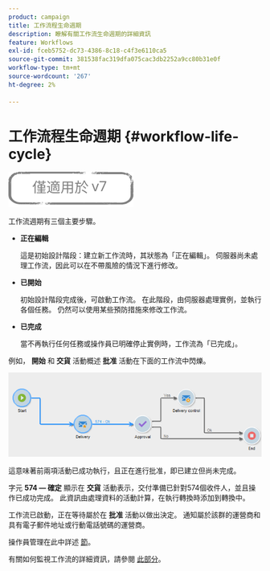 ```yaml
---
product: campaign
title: 工作流程生命週期
description: 瞭解有關工作流生命週期的詳細資訊
feature: Workflows
exl-id: fceb5752-dc73-4386-8c18-c4f3e6110ca5
source-git-commit: 381538fac319dfa075cac3db2252a9cc80b31e0f
workflow-type: tm+mt
source-wordcount: '267'
ht-degree: 2%

---
```


# 工作流程生命週期 {#workflow-life-cycle}

![](../../assets/v7-only.svg)

工作流週期有三個主要步驟。

* **正在編輯**

   這是初始設計階段：建立新工作流時，其狀態為「正在編輯」。 伺服器尚未處理工作流，因此可以在不帶風險的情況下進行修改。

* **已開始**

   初始設計階段完成後，可啟動工作流。 在此階段，由伺服器處理實例，並執行各個任務。 仍然可以使用某些預防措施來修改工作流。

* **已完成**

   當不再執行任何任務或操作員已明確停止實例時，工作流為「已完成」。

例如， **開始** 和 **交貨** 活動概述 **批准** 活動在下面的工作流中閃爍。

![](assets/new-workflow-6.png)

這意味著前兩項活動已成功執行，且正在進行批准，即已建立但尚未完成。

字元 **574 — 確定** 顯示在 **交貨** 活動表示，交付準備已針對574個收件人，並且操作已成功完成。 此資訊由處理資料的活動計算，在執行轉換時添加到轉換中。

工作流已啟動，正在等待屬於在 **批准** 活動以做出決定。 通知屬於該群的運營商和具有電子郵件地址或行動電話號碼的運營商。

操作員管理在此中詳述 [節](../../platform/using/access-management.md)。

有關如何監視工作流的詳細資訊，請參閱 [此部分](monitoring-workflow-execution.md)。
